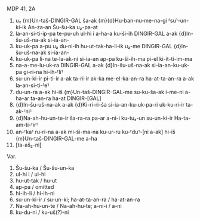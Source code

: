 MDP 41, 2A

1. u₂ {m}Un-taš-DINGIR-GAL ša-ak {m}{d}Hu-ban-nu-me-na-gi ⸢su⸣-un-ki-ik An-za-an Šu-šu-ka u₂-pa-at
2. la-an-si-ti-ip-pa te-pu-uh ul-hi i a-ha-a ku-ši-ih DINGIR-GAL a-ak {d}In-šu-uš-na-ak si-ia-an-
3. ku-uk-pa a-pu u₂ du-ni-ih hu-ut-tak-ha-li-ik u₂-me DINGIR-GAL {d}In-šu-uš-na-ak si-ia-an-
4. ku-uk-pa li-na te-la-ak-ni si-ia-an ap-pa ku-ši-ih-ma pi-el ki-it-ti-im-ma
5. na-a-me-lu-uk-ra DINGIR-GAL a-ak {d}In-šu-uš-na-ak si-ia-an-ku-uk-pa gi-ri-na hi-ih-⸢li⸣
6. su-un-ki-ir pi-ti-ir a-ak ta-ri-ir ak-ka me-el-ka-an-ra ha-at-ta-an-ra a-ak la-an-si-ti-⸢e⸣
7. du-un-ra a-ak hi-iš {m}Un-taš-DINGIR-GAL-me su-ku-ša-ak i-me-ni a-ha-ar ta-an-ra ha-at DINGIR-[GAL]
8. {d}In-šu-uš-na-ak a-ak {d}Ki-ri-ri-ša si-ia-an-ku-uk-pa-ri uk-ku-ri-ir ta-ak-⸢ni⸣
9. {d}Na-ah-hu-un-te-ir ša-ra-ra pa-ar a-ni-i ku-tu₄-un su-un-ki-ir Ha-ta-am-ti-⸢ir⸣
10. an-⸢ka⸣ ru-ri-na a-ak mi-ši-ma-na ku-ur-ru ku-⸢du⸣-[ni a-ak] hi-iš {m}Un-taš-DINGIR-GAL-me a-ha
11. [ta-aš₂-ni]

Var.

1. Šu-šu-ka / Šu-šu-un-ka
2. ul-hi i / ul-hi
3. hu-ut-tak / hu-ut
4. ap-pa / omitted
5. hi-ih-li / hi-ih-ni
6. su-un-ki-ir / su-un-ki; ha-at-ta-an-ra / ha-at-an-ra
9. Na-ah-hu-un-te / Na-ah-hu-te; a-ni-i / a-ni
10. ku-du-ni / ku-uš(?)-ni
